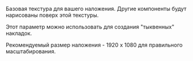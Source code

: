 Базовая текстура для вашего наложения. Другие компоненты будут нарисованы поверх этой текстуры.

Этот параметр можно использовать для создания "тыквенных" накладок.

Рекомендуемый размер наложения - 1920 x 1080 для правильного масштабирования.